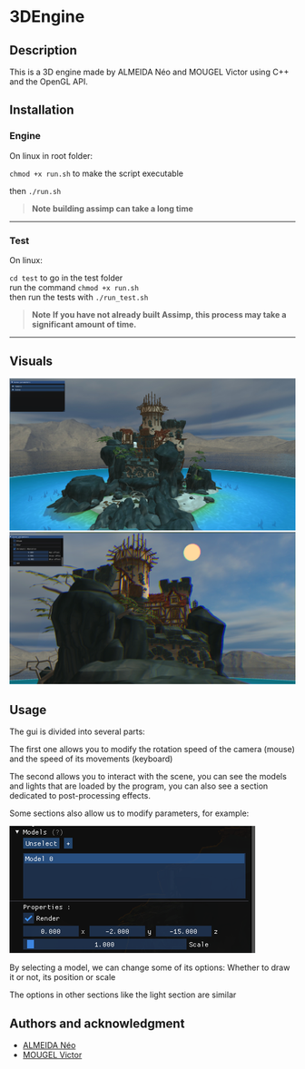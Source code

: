 # 3DEngine


## Description
This is a 3D engine made by ALMEIDA Néo and MOUGEL Victor using C++ and the OpenGL API.

## Installation

### Engine

On linux in root folder:  


`chmod +x run.sh` to make the script executable

then `./run.sh`


> **Note**
> **building assimp can take a long time**
<hr>

### Test

On linux:

`cd test` to go in the test folder    
run the command `chmod +x run.sh`  
then run the tests with `./run_test.sh`

> **Note** 
> **If you have not already built Assimp, this process may take a significant amount of time.**

<hr>

## Visuals
<img src="public/images/scene.png">

<img src="public/images/sun.png">


## Usage
The gui is divided into several parts:   


The first one allows you to modify the rotation speed of the camera   (mouse) and the speed of its movements (keyboard)  


The second allows you to interact with the scene, you can see the models   and lights that are loaded by the program, you can also see a section   dedicated to post-processing effects.  


Some sections also allow us to modify parameters, for example:   

<img src="public/images/gui.png">

By selecting a model, we can change some of its options:
Whether to draw it or not, its position or scale

The options in other sections like the light section are similar


## Authors and acknowledgment
- [ALMEIDA Néo](https://github.com/Ninhache)
- [MOUGEL Victor](https://github.com/Cxentury)
